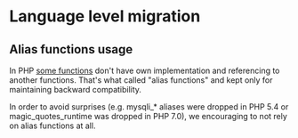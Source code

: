 # Language level migration

## Alias functions usage

In PHP [some functions](http://php.net/manual/en/aliases.php) don't have own implementation and referencing to 
another functions. That's what called "alias functions" and kept only for maintaining backward compatibility.

In order to avoid surprises (e.g. mysqli_* aliases were dropped in PHP 5.4 or magic_quotes_runtime was dropped in PHP 7.0),
we encouraging to not rely on alias functions at all.
